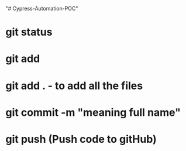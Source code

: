 "# Cypress-Automation-POC" 
# git status
# git add <filename>
# git add . - to add all the files
# git commit -m "meaning full name"
# git push (Push code to gitHub)
